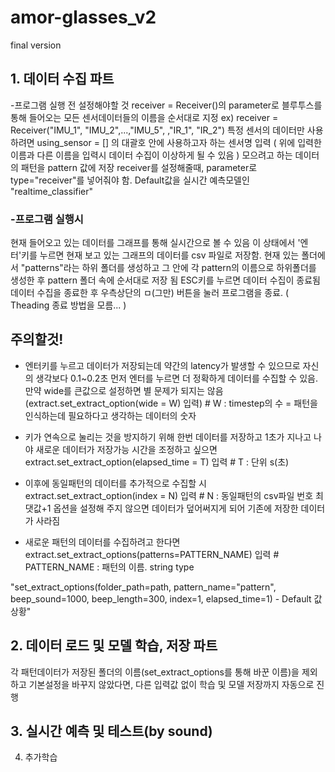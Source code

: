 # amor-glasses_v2
final version

## 1. 데이터 수집 파트
-프로그램 실행 전 설정해야할 것
receiver = Receiver()의 parameter로 블루투스를 통해 들어오는 모든 센서데이터들의 이름을 순서대로 지정
ex) receiver = Receiver("IMU_1", "IMU_2",...,"IMU_5", ,"IR_1", "IR_2")
특정 센서의 데이터만 사용하려면 using_sensor = [] 의 대괄호 안에 사용하고자 하는 센서명 입력 ( 위에 입력한 이름과 다른 이름을 입력시 데이터 수집이 이상하게 될 수 있음 )
모으려고 하는 데이터의 패턴을 pattern 값에 저장
receiver를 설정해줄때, parameter로 type="receiver"를 넣어줘야 함. Default값을 실시간 예측모델인 "realtime_classifier"

### -프로그램 실행시
현재 들어오고 있는 데이터를 그래프를 통해 실시간으로 볼 수 있음
이 상태에서 '엔터'키를 누르면 현재 보고 있는 그래프의 데이터를 csv 파일로 저장함.
현재 있는 폴더에서 "patterns"라는 하위 폴더를 생성하고 그 안에 각 pattern의 이름으로 하위폴더를 생성한 후 pattern 폴더 속에 순서대로 저장 됨
ESC키를 누르면 데이터 수집이 종료됨
데이터 수집을 종료한 후 우측상단의 ㅁ(그만) 버튼을 눌러 프로그램을 종료. ( Theading 종료 방법을 모름... )

## 주의할것! 

* 엔터키를 누르고 데이터가 저장되는데 약간의 latency가 발생할 수 있으므로 자신의 생각보다 0.1~0.2초 먼저 엔터를 누르면 더 정확하게 데이터를 수집할 수 있음. 
  만약 wide를 큰값으로 설정하면 별 문제가 되지는 않음 (extract.set_extract_option(wide = W) 입력) # W : timestep의 수 = 패턴을 인식하는데 필요하다고 생각하는 데이터의 숫자

* 키가 연속으로 눌리는 것을 방지하기 위해 한번 데이터를 저장하고 1초가 지나고 나야 새로운 데이터가 저장가능
  시간을 조정하고 싶으면 extract.set_extract_option(elapsed_time = T) 입력 # T : 단위 s(초)

* 이후에 동일패턴의 데이터를 추가적으로 수집할 시 extract.set_extract_option(index = N) 입력 # N : 동일패턴의 csv파일 번호 최댓값+1
  옵션을 설정해 주지 않으면 데이터가 덮어써지게 되어 기존에 저장한 데이터가 사라짐

* 새로운 패턴의 데이터를 수집하려고 한다면 extract.set_extract_options(patterns=PATTERN_NAME) 입력 # PATTERN_NAME : 패턴의 이름. string type

"set_extract_options(folder_path=path, pattern_name="pattern", beep_sound=1000, beep_length=300, index=1, elapsed_time=1) - Default 값 상황"

## 2. 데이터 로드 및 모델 학습, 저장 파트
각 패턴데이터가 저장된 폴더의 이름(set_extract_options를 통해 바꾼 이름)을 제외하고 기본설정을 바꾸지 않았다면, 다른 입력값 없이 학습 및 모델 저장까지 자동으로 진행

## 3. 실시간 예측 및 테스트(by sound)


4. 추가학습
